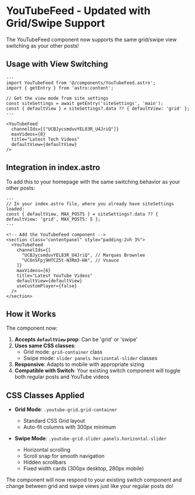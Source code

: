 # YouTubeFeed - Updated with Grid/Swipe Support

The YouTubeFeed component now supports the same grid/swipe view switching as your other posts!

## Usage with View Switching

```astro
---
import YouTubeFeed from '@/components/YouTubeFeed.astro';
import { getEntry } from 'astro:content';

// Get the view mode from site settings
const siteSettings = await getEntry('siteSettings', 'main');
const { defaultView } = siteSettings?.data ?? { defaultView: 'grid' };
---

<YouTubeFeed 
  channelIds={["UCBJycsmduvYEL83R_U4JriQ"]}
  maxVideos={8}
  title="Latest Tech Videos"
  defaultView={defaultView}
/>
```

## Integration in index.astro

To add this to your homepage with the same switching behavior as your other posts:

```astro
---
// In your index.astro file, where you already have siteSettings loaded:
const { defaultView, MAX_POSTS } = siteSettings?.data ?? { defaultView: 'grid', MAX_POSTS: 5 };
---

<!-- Add the YouTubeFeed component -->
<section class="contentpanel" style="padding:2vh 3%">
  <YouTubeFeed 
    channelIds={[
      "UCBJycsmduvYEL83R_U4JriQ", // Marques Brownlee
      "UC6nSFpj9HTCZ5t-N3Rm3-HA", // Vsauce
    ]}
    maxVideos={6}
    title="Latest YouTube Videos"
    defaultView={defaultView}
    useCustomPlayer={false}
  />
</section>
```

## How it Works

The component now:

1. **Accepts `defaultView` prop**: Can be 'grid' or 'swipe'
2. **Uses same CSS classes**: 
   - Grid mode: `grid-container` class
   - Swipe mode: `slider panels horizontal-slider` classes
3. **Responsive**: Adapts to mobile with appropriate sizing
4. **Compatible with Switch**: Your existing switch component will toggle both regular posts and YouTube videos

## CSS Classes Applied

- **Grid Mode**: `.youtube-grid.grid-container`
  - Standard CSS Grid layout
  - Auto-fit columns with 300px minimum
  
- **Swipe Mode**: `.youtube-grid.slider.panels.horizontal-slider`
  - Horizontal scrolling
  - Scroll snap for smooth navigation
  - Hidden scrollbars
  - Fixed width cards (300px desktop, 280px mobile)

The component will now respond to your existing switch component and change between grid and swipe views just like your regular posts do!
